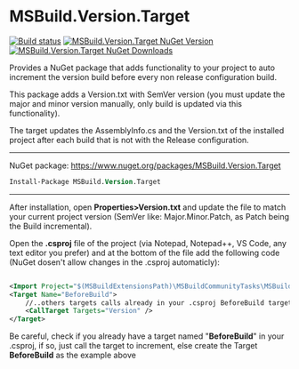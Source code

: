 # MSBuild.Version.Target

[![Build status](https://ci.appveyor.com/api/projects/status/bfwtumc7xs6sfh0m?svg=true)](https://ci.appveyor.com/project/guibranco/msbuild-version-target)
[![MSBuild.Version.Target NuGet Version](https://img.shields.io/nuget/v/MSBuild.Version.Target.svg)](https://www.nuget.org/packages/MSBuild.Version.Target/)
[![MSBuild.Version.Target NuGet Downloads](https://img.shields.io/nuget/dt/MSBuild.Version.Target.svg)](https://www.nuget.org/packages/MSBuild.Version.Target/)

Provides a NuGet package that adds functionality to your project to auto increment the version build before every non release configuration build. 

This package adds a Version.txt with SemVer version (you must update the major and minor version manually, only build is updated via this functionality). 

The target updates the AssemblyInfo.cs and the Version.txt of the installed project after each build that is not with the Release configuration. 

----------

NuGet package: https://www.nuget.org/packages/MSBuild.Version.Target
```ps
Install-Package MSBuild.Version.Target
```

----------

After installation, open **Properties>Version.txt** and update the file to match your current project version (SemVer like: Major.Minor.Patch, as Patch being the Build incremental).

Open the **.csproj** file of the project (via Notepad, Notepad++, VS Code, any text editor you prefer) and at the bottom of the file add the following code (NuGet dosen't allow changes in the .csproj automaticly):

```xml

<Import Project="$(MSBuildExtensionsPath)\MSBuildCommunityTasks\MSBuild.Community.Tasks.Targets" />
<Target Name="BeforeBuild">
    //..others targets calls already in your .csproj BeforeBuild target, if any.
    <CallTarget Targets="Version" />
</Target>
```
Be careful, check if you already have a target named "**BeforeBuild**" in your .csproj, if so, just call the target to increment, else create the Target **BeforeBuild** as the example above